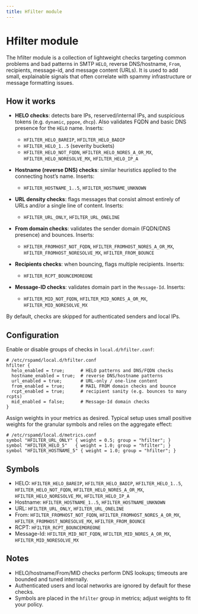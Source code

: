 ```yaml
---
title: Hfilter module
---
```



# Hfilter module

The hfilter module is a collection of lightweight checks targeting common problems and bad patterns in SMTP `HELO`, reverse DNS/hostname, `From`, recipients, message-id, and message content (URLs). It is used to add small, explainable signals that often correlate with spammy infrastructure or message formatting issues.

## How it works

- **HELO checks**: detects bare IPs, reserved/internal IPs, and suspicious tokens (e.g. `dynamic`, `pppoe`, `dhcp`). Also validates FQDN and basic DNS presence for the `HELO` name. Inserts:
  - `HFILTER_HELO_BAREIP`, `HFILTER_HELO_BADIP`
  - `HFILTER_HELO_1..5` (severity buckets)
  - `HFILTER_HELO_NOT_FQDN`, `HFILTER_HELO_NORES_A_OR_MX`, `HFILTER_HELO_NORESOLVE_MX`, `HFILTER_HELO_IP_A`

- **Hostname (reverse DNS) checks**: similar heuristics applied to the connecting host’s name. Inserts:
  - `HFILTER_HOSTNAME_1..5`, `HFILTER_HOSTNAME_UNKNOWN`

- **URL density checks**: flags messages that consist almost entirely of URLs and/or a single line of content. Inserts:
  - `HFILTER_URL_ONLY`, `HFILTER_URL_ONELINE`

- **From domain checks**: validates the sender domain (FQDN/DNS presence) and bounces. Inserts:
  - `HFILTER_FROMHOST_NOT_FQDN`, `HFILTER_FROMHOST_NORES_A_OR_MX`, `HFILTER_FROMHOST_NORESOLVE_MX`, `HFILTER_FROM_BOUNCE`

- **Recipients checks**: when bouncing, flags multiple recipients. Inserts:
  - `HFILTER_RCPT_BOUNCEMOREONE`

- **Message-ID checks**: validates domain part in the `Message-Id`. Inserts:
  - `HFILTER_MID_NOT_FQDN`, `HFILTER_MID_NORES_A_OR_MX`, `HFILTER_MID_NORESOLVE_MX`

By default, checks are skipped for authenticated senders and local IPs.

## Configuration

Enable or disable groups of checks in `local.d/hfilter.conf`:

~~~hcl
# /etc/rspamd/local.d/hfilter.conf
hfilter {
  helo_enabled = true;      # HELO patterns and DNS/FQDN checks
  hostname_enabled = true;  # reverse DNS/hostname patterns
  url_enabled = true;       # URL-only / one-line content
  from_enabled = true;      # MAIL FROM domain checks and bounce
  rcpt_enabled = true;      # recipient sanity (e.g. bounces to many rcpts)
  mid_enabled = false;      # Message-Id domain checks
}
~~~

Assign weights in your metrics as desired. Typical setup uses small positive weights for the granular symbols and relies on the aggregate effect:

~~~hcl
# /etc/rspamd/local.d/metrics.conf
symbol "HFILTER_URL_ONLY" { weight = 0.5; group = "hfilter"; }
symbol "HFILTER_HELO_5"   { weight = 1.0; group = "hfilter"; }
symbol "HFILTER_HOSTNAME_5" { weight = 1.0; group = "hfilter"; }
~~~

## Symbols

- HELO: `HFILTER_HELO_BAREIP`, `HFILTER_HELO_BADIP`, `HFILTER_HELO_1..5`, `HFILTER_HELO_NOT_FQDN`, `HFILTER_HELO_NORES_A_OR_MX`, `HFILTER_HELO_NORESOLVE_MX`, `HFILTER_HELO_IP_A`
- Hostname: `HFILTER_HOSTNAME_1..5`, `HFILTER_HOSTNAME_UNKNOWN`
- URL: `HFILTER_URL_ONLY`, `HFILTER_URL_ONELINE`
- From: `HFILTER_FROMHOST_NOT_FQDN`, `HFILTER_FROMHOST_NORES_A_OR_MX`, `HFILTER_FROMHOST_NORESOLVE_MX`, `HFILTER_FROM_BOUNCE`
- RCPT: `HFILTER_RCPT_BOUNCEMOREONE`
- Message-Id: `HFILTER_MID_NOT_FQDN`, `HFILTER_MID_NORES_A_OR_MX`, `HFILTER_MID_NORESOLVE_MX`

## Notes

- HELO/hostname/From/MID checks perform DNS lookups; timeouts are bounded and tuned internally.
- Authenticated users and local networks are ignored by default for these checks.
- Symbols are placed in the `hfilter` group in metrics; adjust weights to fit your policy.
